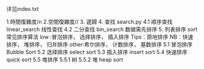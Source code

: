 详见index.txt

1.時間復雜度/n
2.空間復雜度//
3. 遞歸
4. 查找 search.py
4.1 顺序查找 linear_search 线性查找
4.2 二分查找 bin_search 数据需先排序
5. 列表排序 sort
   常见排序算法
   low :冒泡排序， 选择排序， 插入排序 Tips：原地排序
   NB：快速排序， 堆排序， 归并排序
   other:希尔排序， 计数排序， 基数排序
5.1 冒泡排序 Bubble Sort
5.2 选择排序 select sort
5.3 插入排序 insert sort
5.4 快速排序 quick sort
5.5 堆排序
  5.5.1 树
  5.5.2 堆 heap sort
   


